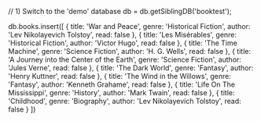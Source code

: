
// 1) Switch to the 'demo' database
db = db.getSiblingDB('booktest');

db.books.insert([
{
	title: 'War and Peace',
	genre: 'Historical Fiction',
	author: 'Lev Nikolayevich Tolstoy',
	read: false
},
{
	title: 'Les Misérables',
	genre: 'Historical Fiction',
	author: 'Victor Hugo',
	read: false
},
{
	title: 'The Time Machine',
	genre: 'Science Fiction',
	author: 'H. G. Wells',
	read: false
},
{
	title: 'A Journey into the Center of the Earth',
	genre: 'Science Fiction',
	author: 'Jules Verne',
	read: false
},
{
	title: 'The Dark World',
	genre: 'Fantasy',
	author: 'Henry Kuttner',
	read: false
},
{
	title: 'The Wind in the Willows',
	genre: 'Fantasy',
	author: 'Kenneth Grahame',
	read: false
},
{
	title: 'Life On The Mississippi',
	genre: 'History',
	author: 'Mark Twain',
	read: false
},
{
	title: 'Childhood',
	genre: 'Biography',
	author: 'Lev Nikolayevich Tolstoy',
	read: false
}
])
